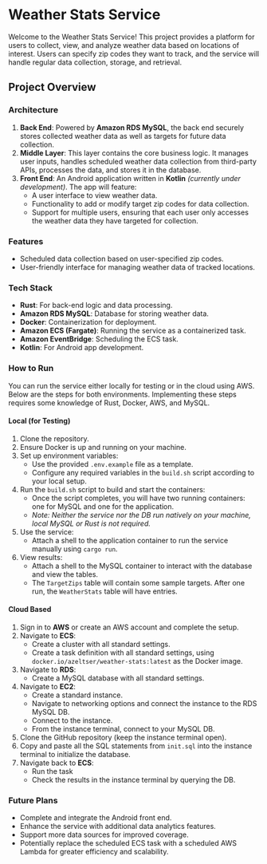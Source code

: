 # Weather Stats Service

Welcome to the Weather Stats Service! This project provides a platform for users to collect, view, and analyze weather data based on locations of interest. Users can specify zip codes they want to track, and the service will handle regular data collection, storage, and retrieval.

## Project Overview

### Architecture
1. **Back End**: Powered by **Amazon RDS MySQL**, the back end securely stores collected weather data as well as targets for future data collection.
2. **Middle Layer**: This layer contains the core business logic. It manages user inputs, handles scheduled weather data collection from third-party APIs, processes the data, and stores it in the database.
3. **Front End**: An Android application written in **Kotlin** *(currently under development)*. The app will feature:
   - A user interface to view weather data.
   - Functionality to add or modify target zip codes for data collection.
   - Support for multiple users, ensuring that each user only accesses the weather data they have targeted for collection.


### Features
- Scheduled data collection based on user-specified zip codes.
- User-friendly interface for managing weather data of tracked locations.

### Tech Stack
- **Rust**: For back-end logic and data processing.
- **Amazon RDS MySQL**: Database for storing weather data.
- **Docker**: Containerization for deployment.
- **Amazon ECS (Fargate)**: Running the service as a containerized task.
- **Amazon EventBridge**: Scheduling the ECS task.
- **Kotlin**: For Android app development.

### How to Run
You can run the service either locally for testing or in the cloud using AWS. Below are the steps for both environments. Implementing these steps requires some knowledge of Rust, Docker, AWS, and MySQL.

#### Local (for Testing)
1. Clone the repository.
2. Ensure Docker is up and running on your machine.
3. Set up environment variables:
    - Use the provided `.env.example` file as a template.
    - Configure any required variables in the `build.sh` script according to your local setup.
4. Run the `build.sh` script to build and start the containers:
    - Once the script completes, you will have two running containers: one for MySQL and one for the application.
    - *Note: Neither the service nor the DB run natively on your machine, local MySQL or Rust is not required.*
5. Use the service:
    - Attach a shell to the application container to run the service manually using `cargo run`.
6. View results:
    - Attach a shell to the MySQL container to interact with the database and view the tables.
    - The `TargetZips` table will contain some sample targets. After one run, the `WeatherStats` table will have entries.


#### Cloud Based ####
1. Sign in to **AWS** or create an AWS account and complete the setup.
2. Navigate to **ECS**:
    - Create a cluster with all standard settings.
    - Create a task definition with all standard settings, using `docker.io/azeltser/weather-stats:latest` as the Docker image.
3. Navigate to **RDS**:
    - Create a MySQL database with all standard settings.
5. Navigate to **EC2**: 
    - Create a standard instance. 
    - Navigate to networking options and connect the instance to the RDS MySQL DB.
    - Connect to the instance.
    - From the instance terminal, connect to your MySQL DB.
6. Clone the GitHub repository (keep the instance terminal open).
7. Copy and paste all the SQL statements from `init.sql` into the instance terminal to initialize the database.
8. Navigate back to **ECS**: 
    - Run the task
    - Check the results in the instance terminal by querying the DB.



### Future Plans
- Complete and integrate the Android front end.
- Enhance the service with additional data analytics features.
- Support more data sources for improved coverage.
- Potentially replace the scheduled ECS task with a scheduled AWS Lambda for greater efficiency and scalability.
